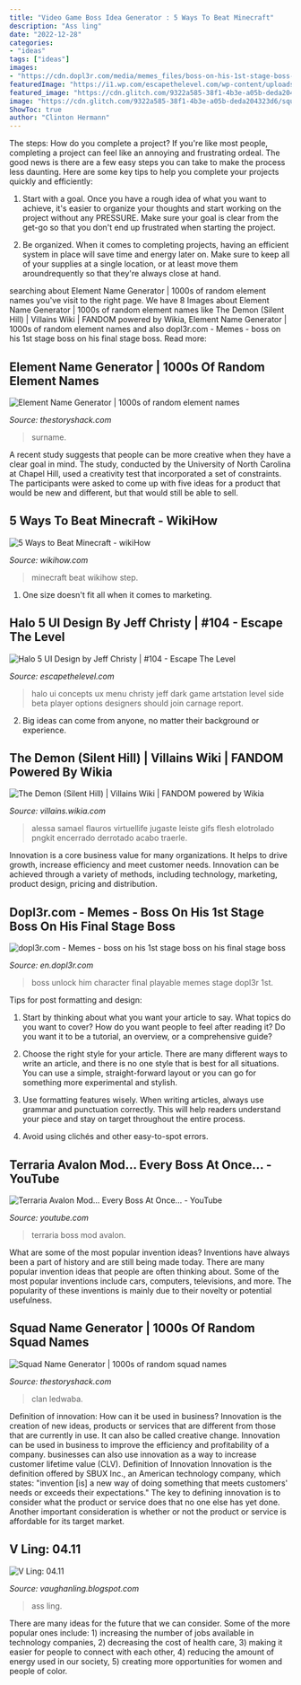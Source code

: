 ```yaml
---
title: "Video Game Boss Idea Generator : 5 Ways To Beat Minecraft"
description: "Ass ling"
date: "2022-12-28"
categories:
- "ideas"
tags: ["ideas"]
images:
- "https://cdn.dopl3r.com/media/memes_files/boss-on-his-1st-stage-boss-on-his-final-stage-boss-when-you-unlock-him-as-a-playable-character-Co8fn.jpg"
featuredImage: "https://i1.wp.com/escapethelevel.com/wp-content/uploads/2016/06/jeff-christy-04-pgcr-playeroptions-08192014.jpg?fit=1920,1080"
featured_image: "https://cdn.glitch.com/9322a585-38f1-4b3e-a05b-deda204323d6/squad-name-generator.png"
image: "https://cdn.glitch.com/9322a585-38f1-4b3e-a05b-deda204323d6/squad-name-generator.png"
ShowToc: true
author: "Clinton Hermann"
---
```



The steps: How do you complete a project?
If you're like most people, completing a project can feel like an annoying and frustrating ordeal. The good news is there are a few easy steps you can take to make the process less daunting. Here are some key tips to help you complete your projects quickly and efficiently:
1. Start with a goal. Once you have a rough idea of what you want to achieve, it's easier to organize your thoughts and start working on the project without any PRESSURE. Make sure your goal is clear from the get-go so that you don't end up frustrated when starting the project.

2. Be organized. When it comes to completing projects, having an efficient system in place will save time and energy later on. Make sure to keep all of your supplies at a single location, or at least move them aroundrequently so that they're always close at hand.

	

		
searching about Element Name Generator | 1000s of random element names you've visit to the right page. We have 8 Images about Element Name Generator | 1000s of random element names like The Demon (Silent Hill) | Villains Wiki | FANDOM powered by Wikia, Element Name Generator | 1000s of random element names and also dopl3r.com - Memes - boss on his 1st stage boss on his final stage boss. Read more:
		
    
## Element Name Generator | 1000s Of Random Element Names

<img loading=lazy src="https://cdn.glitch.com/9322a585-38f1-4b3e-a05b-deda204323d6/element-name-generator.png" onerror="this.onerror=null;this.src='https://tse1.mm.bing.net/th?id=OIP.GmQ4fXKDHh3v-bHFQsGS-wHaLH&amp;pid=15.1';" alt="Element Name Generator | 1000s of random element names">

_Source: thestoryshack.com_

>surname. 

	

A recent study suggests that people can be more creative when they have a clear goal in mind. The study, conducted by the University of North Carolina at Chapel Hill, used a creativity test that incorporated a set of constraints. The participants were asked to come up with five ideas for a product that would be new and different, but that would still be able to sell.

    
## 5 Ways To Beat Minecraft - WikiHow

<img loading=lazy src="http://www.wikihow.com/images/2/28/Beat-Minecraft-Step-25.jpg" onerror="this.onerror=null;this.src='https://tse4.mm.bing.net/th?id=OIP.dzW_C3P59x3IYW0C4mXhfgHaFj&amp;pid=15.1';" alt="5 Ways to Beat Minecraft - wikiHow">

_Source: wikihow.com_

>minecraft beat wikihow step. 

	

1. One size doesn't fit all when it comes to marketing.

    
## Halo 5 UI Design By Jeff Christy | #104 - Escape The Level

<img loading=lazy src="https://i1.wp.com/escapethelevel.com/wp-content/uploads/2016/06/jeff-christy-04-pgcr-playeroptions-08192014.jpg?fit=1920,1080" onerror="this.onerror=null;this.src='https://tse4.mm.bing.net/th?id=OIP.I8ydRs2voAxf2DGaIdVfdAHaEK&amp;pid=15.1';" alt="Halo 5 UI Design by Jeff Christy | #104 - Escape The Level">

_Source: escapethelevel.com_

>halo ui concepts ux menu christy jeff dark game artstation level side beta player options designers should join carnage report. 

	

2. Big ideas can come from anyone, no matter their background or experience.

    
## The Demon (Silent Hill) | Villains Wiki | FANDOM Powered By Wikia

<img loading=lazy src="https://vignette.wikia.nocookie.net/villains/images/1/1b/Flauros_the_Demon.png/revision/latest?cb=20120727033229" onerror="this.onerror=null;this.src='https://tse1.mm.bing.net/th?id=OIP.JyyW0UiRj7sVLL35K4dFdQHaPO&amp;pid=15.1';" alt="The Demon (Silent Hill) | Villains Wiki | FANDOM powered by Wikia">

_Source: villains.wikia.com_

>alessa samael flauros virtuellife jugaste leiste gifs flesh elotrolado pngkit encerrado derrotado acabo traerle. 

	

Innovation is a core business value for many organizations. It helps to drive growth, increase efficiency and meet customer needs. Innovation can be achieved through a variety of methods, including technology, marketing, product design, pricing and distribution.

    
## Dopl3r.com - Memes - Boss On His 1st Stage Boss On His Final Stage Boss

<img loading=lazy src="https://cdn.dopl3r.com/media/memes_files/boss-on-his-1st-stage-boss-on-his-final-stage-boss-when-you-unlock-him-as-a-playable-character-Co8fn.jpg" onerror="this.onerror=null;this.src='https://tse3.mm.bing.net/th?id=OIP.rph1YxIa1-qq6wpDQvTxXAHaJK&amp;pid=15.1';" alt="dopl3r.com - Memes - boss on his 1st stage boss on his final stage boss">

_Source: en.dopl3r.com_

>boss unlock him character final playable memes stage dopl3r 1st. 

	

Tips for post formatting and design:
1. Start by thinking about what you want your article to say. What topics do you want to cover? How do you want people to feel after reading it? Do you want it to be a tutorial, an overview, or a comprehensive guide?
2. Choose the right style for your article. There are many different ways to write an article, and there is no one style that is best for all situations. You can use a simple, straight-forward layout or you can go for something more experimental and stylish.

3. Use formatting features wisely. When writing articles, always use grammar and punctuation correctly. This will help readers understand your piece and stay on target throughout the entire process.

4. Avoid using clichés and other easy-to-spot errors.

    
## Terraria Avalon Mod... Every Boss At Once... - YouTube

<img loading=lazy src="https://i.ytimg.com/vi/0Gx6sYGQOJQ/maxresdefault.jpg" onerror="this.onerror=null;this.src='https://tse1.mm.bing.net/th?id=OIP.3bjZJHF-AD_eteP0Sz_PMwHaEK&amp;pid=15.1';" alt="Terraria Avalon Mod... Every Boss At Once... - YouTube">

_Source: youtube.com_

>terraria boss mod avalon. 

	

What are some of the most popular invention ideas?
Inventions have always been a part of history and are still being made today. There are many popular invention ideas that people are often thinking about. Some of the most popular inventions include cars, computers, televisions, and more. The popularity of these inventions is mainly due to their novelty or potential usefulness.

    
## Squad Name Generator | 1000s Of Random Squad Names

<img loading=lazy src="https://cdn.glitch.com/9322a585-38f1-4b3e-a05b-deda204323d6/squad-name-generator.png" onerror="this.onerror=null;this.src='https://tse2.mm.bing.net/th?id=OIP.uMPM8uoQsZ2eLZkhIr--vwHaLH&amp;pid=15.1';" alt="Squad Name Generator | 1000s of random squad names">

_Source: thestoryshack.com_

>clan ledwaba. 

	

Definition of innovation: How can it be used in business?
Innovation is the creation of new ideas, products or services that are different from those that are currently in use. It can also be called creative change. Innovation can be used in business to improve the efficiency and profitability of a company. businesses can also use innovation as a way to increase customer lifetime value (CLV). Definition of Innovation
Innovation is the definition offered by SBUX Inc., an American technology company, which states: "invention [is] a new way of doing something that meets customers' needs or exceeds their expectations." The key to defining innovation is to consider what the product or service does that no one else has yet done. Another important consideration is whether or not the product or service is affordable for its target market.

    
## V Ling: 04.11

<img loading=lazy src="https://2.bp.blogspot.com/-cPbzmGfCilg/TbecVWDtNOI/AAAAAAAAEOg/p7DJekqzRpA/s1600/IMGP7984.JPG" onerror="this.onerror=null;this.src='https://tse4.mm.bing.net/th?id=OIP.9PGYDGph77uZr-zZuB31awHaLI&amp;pid=15.1';" alt="V Ling: 04.11">

_Source: vaughanling.blogspot.com_

>ass ling. 

	

There are many ideas for the future that we can consider. Some of the more popular ones include: 1) increasing the number of jobs available in technology companies, 2) decreasing the cost of health care, 3) making it easier for people to connect with each other, 4) reducing the amount of energy used in our society, 5) creating more opportunities for women and people of color.


